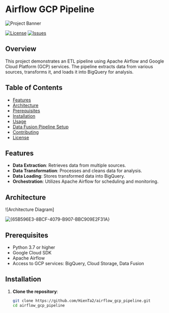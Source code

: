 # Airflow GCP Pipeline

![Project Banner](assets/banner.png)

[![License](https://img.shields.io/github/license/HienTa2/airflow_gcp_pipeline)](LICENSE)
[![Issues](https://img.shields.io/github/issues/HienTa2/airflow_gcp_pipeline)](https://github.com/HienTa2/airflow_gcp_pipeline/issues)

## Overview

This project demonstrates an ETL pipeline using Apache Airflow and Google Cloud Platform (GCP) services. The pipeline extracts data from various sources, transforms it, and loads it into BigQuery for analysis.

## Table of Contents

- [Features](#features)
- [Architecture](#architecture)
- [Prerequisites](#prerequisites)
- [Installation](#installation)
- [Usage](#usage)
- [Data Fusion Pipeline Setup](#data-fusion-pipeline-setup)
- [Contributing](#contributing)
- [License](#license)

## Features

- **Data Extraction**: Retrieves data from multiple sources.
- **Data Transformation**: Processes and cleans data for analysis.
- **Data Loading**: Stores transformed data into BigQuery.
- **Orchestration**: Utilizes Apache Airflow for scheduling and monitoring.

## Architecture

![Architecture Diagram]

![{65B596E3-8BCF-4079-B907-BBC909E2F31A}](https://github.com/user-attachments/assets/f6a945e5-e0a9-4ba3-9e19-21925ffe94b0)
## Prerequisites

- Python 3.7 or higher
- Google Cloud SDK
- Apache Airflow
- Access to GCP services: BigQuery, Cloud Storage, Data Fusion

## Installation

1. **Clone the repository**:
   ```bash
   git clone https://github.com/HienTa2/airflow_gcp_pipeline.git
   cd airflow_gcp_pipeline
